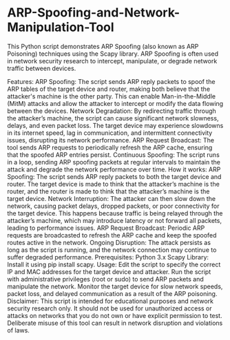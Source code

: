 # ARP-Spoofing-and-Network-Manipulation-Tool
This Python script demonstrates ARP Spoofing (also known as ARP Poisoning) techniques using the Scapy library. ARP Spoofing is often used in network security research to intercept, manipulate, or degrade network traffic between devices.

Features:
ARP Spoofing: The script sends ARP reply packets to spoof the ARP tables of the target device and router, making both believe that the attacker's machine is the other party. This can enable Man-in-the-Middle (MitM) attacks and allow the attacker to intercept or modify the data flowing between the devices.
Network Degradation: By redirecting traffic through the attacker’s machine, the script can cause significant network slowness, delays, and even packet loss. The target device may experience slowdowns in its internet speed, lag in communication, and intermittent connectivity issues, disrupting its network performance.
ARP Request Broadcast: The tool sends ARP requests to periodically refresh the ARP cache, ensuring that the spoofed ARP entries persist.
Continuous Spoofing: The script runs in a loop, sending ARP spoofing packets at regular intervals to maintain the attack and degrade the network performance over time.
How it works:
ARP Spoofing: The script sends ARP reply packets to both the target device and router. The target device is made to think that the attacker’s machine is the router, and the router is made to think that the attacker’s machine is the target device.
Network Interruption: The attacker can then slow down the network, causing packet delays, dropped packets, or poor connectivity for the target device. This happens because traffic is being relayed through the attacker’s machine, which may introduce latency or not forward all packets, leading to performance issues.
ARP Request Broadcast: Periodic ARP requests are broadcasted to refresh the ARP cache and keep the spoofed routes active in the network.
Ongoing Disruption: The attack persists as long as the script is running, and the network connection may continue to suffer degraded performance.
Prerequisites:
Python 3.x
Scapy Library: Install it using pip install scapy.
Usage:
Edit the script to specify the correct IP and MAC addresses for the target device and attacker.
Run the script with administrative privileges (root or sudo) to send ARP packets and manipulate the network.
Monitor the target device for slow network speeds, packet loss, and delayed communication as a result of the ARP poisoning.
Disclaimer:
This script is intended for educational purposes and network security research only. It should not be used for unauthorized access or attacks on networks that you do not own or have explicit permission to test. Deliberate misuse of this tool can result in network disruption and violations of laws.

